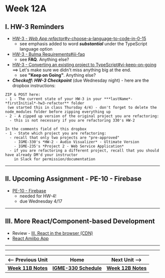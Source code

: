 # Week 12A

<!-- ## I. Review Exam
- Topics Covered:
  - Canvas API
  - Reference vs. value types
    - assignment
    - mutability
  - Classes & instances
  - `Object` methods
  - DOM - `array.map()`, `array.join()`, template strings, `document.querySelector()`
  - Unix
  - `node`/`npm`
  - Web Audio nodes & routing graph
- About the Final Exam:
  - Same format as exams #1 & #2
  - Cumulative
  - Given during finals week - check SIS for your section's time

--- -->

## I. HW-3 Reminders

- [HW-3 - *Web App refactor*#v-choose-a-language-to-code-in-0-15](../hw/hw-3.md#v-choose-a-language-to-code-in-0-15)
  - see emphasis added to word ***substantial*** under the TypeScript language option
- [HW-3 - Bulma Requirements#iii-faq](../hw/hw3-bulma-requirements.md#iii-faq)
  - see **FAQ**. Anything else?
- [HW-3 - Converting an existing project to TypeScript#vi-keep-on-going](../hw/hw3-typescript-notes.md#vi-keep-on-going) ==> Let's make sure we didn't miss anything big at the end.
  - see **"Keep on Going"**. Anything else?
- ***Checkoff: HW-3 Checkpoint*** (due Wednesday night) - here are the dropbox instructions:

```
ZIP & POST here:
- 1 - The current state of your HW-3 in your ***lastName*-*firstInitial*-hw3-refactor** folder
 (we started this in class Thursday 4/4) - don't forget to delete the node_modules folder before zipping everything up
- 2 - A zipped up version of the original project you are refactoring:
  - this is not necessary if you are refactoring 330's HW-2
  
In the comments field of this dropbox
- 1 - State which project you are refactoring:
  - recall that only two projects are "pre-approved"
    - IGME-330's *HW-2 - Audio Visualizer* - Ultimate Version
    - IGME-235's *Project 2 - Web Service Application*
  - if you are refactoring a different project, recall that you should have already DM'd your instructor
    in Slack for permission/documentation
```

---

## II. Upcoming Assignment - PE-10 - Firebase
- [PE-10 - Firebase](../pe/pe-10.md)
  - needed for HW-4!
  - due Wednesday 4/17

---

## III. More React/Component-based Development
- Review - [III. React in the browser (CDN)](https://github.com/tonethar/IGME-330-Master/blob/master/notes/react-intro.md#iii-react-in-the-browser)
- [React Amiibo App](https://github.com/tonethar/IGME-330-Master/blob/master/notes/react-amiibo-app.md)

---
---

| <-- Previous Unit | Home | Next Unit -->
| --- | --- | --- 
| [**Week 11B Notes**](11B.md)  |  [**IGME-330 Schedule**](../schedule.md) | [**Week 12B Notes**](12B.md)
